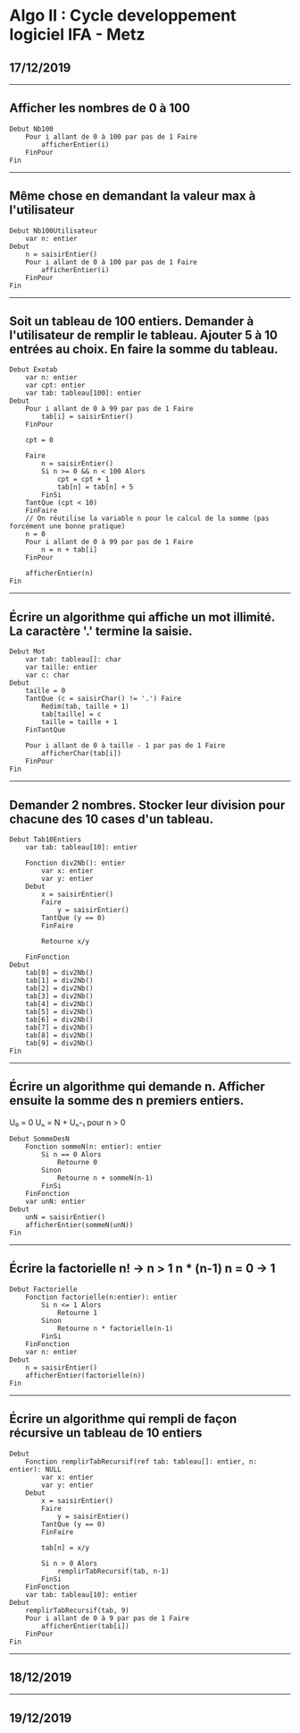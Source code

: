 Algo II : Cycle developpement logiciel IFA - Metz
=================================================

## 17/12/2019

---
## Afficher les nombres de 0 à 100

```
Debut Nb100
	Pour i allant de 0 à 100 par pas de 1 Faire
		afficherEntier(i)
	FinPour
Fin
```

---
## Même chose en demandant la valeur max à l'utilisateur

```
Debut Nb100Utilisateur
	var n: entier
Debut
	n = saisirEntier()
	Pour i allant de 0 à 100 par pas de 1 Faire
		afficherEntier(i)
	FinPour
Fin
```

---
## Soit un tableau de 100 entiers. Demander à l'utilisateur de remplir le tableau. Ajouter 5 à 10 entrées au choix. En faire la somme du tableau.

```
Debut Exotab
	var n: entier
	var cpt: entier
	var tab: tableau[100]: entier
Debut
	Pour i allant de 0 à 99 par pas de 1 Faire
		tab[i] = saisirEntier()
	FinPour
	
	cpt = 0
	
	Faire
		n = saisirEntier()
		Si n >= 0 && n < 100 Alors
			cpt = cpt + 1
			tab[n] = tab[n] + 5
		FinSi
	TantQue (cpt < 10)
	FinFaire
	// On réutilise la variable n pour le calcul de la somme (pas forcément une bonne pratique)
	n = 0
	Pour i allant de 0 à 99 par pas de 1 Faire
		n = n + tab[i]
	FinPour
	
	afficherEntier(n)
Fin
```

---

## Écrire un algorithme qui affiche un mot illimité. La caractère '.' termine la saisie.

```
Debut Mot
	var tab: tableau[]: char
	var taille: entier
	var c: char
Debut
	taille = 0
	TantQue (c = saisirChar() != '.') Faire
		Redim(tab, taille + 1)
		tab[taille] = c
		taille = taille + 1
	FinTantQue
	
	Pour i allant de 0 à taille - 1 par pas de 1 Faire
		afficherChar(tab[i])
	FinPour
Fin
```

---
## Demander 2 nombres. Stocker leur division pour chacune des 10 cases d'un tableau.

```
Debut Tab10Entiers
	var tab: tableau[10]: entier
	
	Fonction div2Nb(): entier
		var x: entier
		var y: entier
	Debut
		x = saisirEntier()
		Faire
			y = saisirEntier()
		TantQue (y == 0)
		FinFaire
		
		Retourne x/y
		
	FinFonction
Debut
	tab[0] = div2Nb()
	tab[1] = div2Nb()
	tab[2] = div2Nb()
	tab[3] = div2Nb()
	tab[4] = div2Nb()
	tab[5] = div2Nb()
	tab[6] = div2Nb()
	tab[7] = div2Nb()
	tab[8] = div2Nb()
	tab[9] = div2Nb()
Fin
```

---
## Écrire un algorithme qui demande n. Afficher ensuite la somme des n premiers entiers.
U₀ = 0
Uₙ = N + Uₙ-₁ pour n > 0


```
Debut SommeDesN
	Fonction sommeN(n: entier): entier
		Si n == 0 Alors
			Retourne 0
		Sinon
			Retourne n + sommeN(n-1)
		FinSi
	FinFonction
	var unN: entier	
Debut
	unN = saisirEntier()
	afficherEntier(sommeN(unN))
Fin
```

---
## Écrire la factorielle n! → n > 1 n * (n-1) n = 0 → 1

```
Debut Factorielle
	Fonction factorielle(n:entier): entier
		Si n <= 1 Alors
			Retourne 1
		Sinon
			Retourne n * factorielle(n-1)
		FinSi
	FinFonction
	var n: entier
Debut
	n = saisirEntier()
	afficherEntier(factorielle(n))
Fin
```

---
## Écrire un algorithme qui rempli de façon récursive un tableau de 10 entiers

```
Debut
	Fonction remplirTabRecursif(ref tab: tableau[]: entier, n: entier): NULL
		var x: entier
		var y: entier
	Debut
		x = saisirEntier()
		Faire
			y = saisirEntier()
		TantQue (y == 0)
		FinFaire
		
		tab[n] = x/y
		
		Si n > 0 Alors
			remplirTabRecursif(tab, n-1)
		FinSi
	FinFonction
	var tab: tableau[10]: entier
Debut
	remplirTabRecursif(tab, 9)
	Pour i allant de 0 à 9 par pas de 1 Faire
		afficherEntier(tab[i])
	FinPour
Fin
```
---
## 18/12/2019
---
## 19/12/2019
